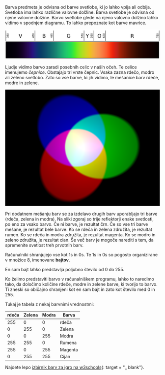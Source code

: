 Barva predmeta je odvisna od barve svetlobe, ki jo lahko vpija ali odbija. Svetloba ima lahko različne valovne dolžine. Barva svetlobe je odvisna od njene valovne dolžine. Barvo svetlobe glede na njeno valovno dolžino lahko vidimo v spodnjem diagramu. To lahko prepoznate kot barve mavrice.

![Vidni spekter](images/linear-visible-spectrum.png)

Ljudje vidimo barvo zaradi posebnih celic v naših očeh. Te celice imenujemo *čepnice*. Obstajajo tri vrste čepnic. Vsaka zazna rdečo, modro ali zeleno svetlobo. Zato so vse barve, ki jih vidimo, le mešanice barv rdeče, modre in zelene.

![Mešanje barv dodatka](images/additive-colour-mixing.png)

Pri dodatnem mešanju barv se za izdelavo drugih barv uporabljajo tri barve (rdeča, zelena in modra). Na sliki zgoraj so trije reflektorji enake svetlosti, po eno za vsako barvo. Če ni barve, je rezultat črn. Če so vse tri barve mešane, je rezultat bele barve. Ko se rdeča in zelena združita, je rezultat rumen. Ko se rdeča in modra združita, je rezultat magenta. Ko se modro in zeleno združita, je rezultat cian. Še več barv je mogoče narediti s tem, da spremenite svetlost treh prvotnih barv.

Računalniki shranjujejo vse kot 1s in 0s. Te 1s in 0s so pogosto organizirane v množice 8, imenovane **bajtov**.

En sam bajt lahko predstavlja poljubno število od 0 do 255.

Ko želimo predstaviti barvo v računalniškem programu, lahko to naredimo tako, da določimo količine rdeče, modre in zelene barve, ki tvorijo to barvo. Ti zneski so običajno shranjeni kot en sam bajt in zato kot število med 0 in 255.

Tukaj je tabela z nekaj barvnimi vrednostmi:

| rdeča | Zelena | Modra | Barva   |
| ----- | ------ | ----- | ------- |
| 255   | 0      | 0     | rdeča   |
| 0     | 255    | 0     | Zelena  |
| 0     | 0      | 255   | Modra   |
| 255   | 255    | 0     | Rumena  |
| 255   | 0      | 255   | Magenta |
| 0     | 255    | 255   | Cijan   |

Najdete lepo [izbirnik barv za igro na w3schools](https://www.w3schools.com/colors/colors_rgb.asp){: target = "_ blank"}.